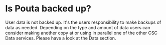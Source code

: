 # Is Pouta backed up?

User data is not backed up. It's the users responsibility to make backups of data as needed. Depending on the type and amount of data users can consider making another copy at or using in parallel one of the other CSC Data services. Please have a look at the Data section.




